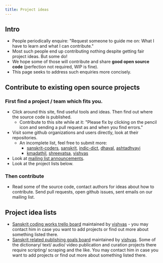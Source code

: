 ```yaml
---
title: Project ideas
---
```


## Intro
- People periodically enquire: "Request someone to guide me on: What I have to learn and what I can contribute." 
- Most such people end up contributing nothing despite getting fair project ideas. But some do!
- We hope some of those will contribute and share **good open source code** (perfection not required, WIP is fine).
- This page seeks to address such enquiries more concisely.

## Contribute to existing open source projects
### First find a project / team which fits you.

- Click around this site, find useful tools and ideas. Then find out where the source code is published.
  - Contribute to this site while at it: "Please fix by clicking on the pencil icon and sending a pull request as and when you find errors."
- Visit some github organizations and users directly, look at their repositories.
  - An incomplete list, feel free to submit more: 
    - [sanskrit-coders](https://github.com/sanskrit-coders), [sanskrit](https://github.com/sanskrit), [indic-dict](https://github.com/indic-dict), [dhaval](https://github.com/drdhaval2785/), [ashtadhyayi](https://github.com/ashtadhyayi)
    - [kmadathil](https://github.com/kmadathil/sanskrit_parser), [shreevatsa](https://github.com/shreevatsa), [vishvas](https://github.com/kmadathil/vvasuki)
- Look at [mailing list announcements](https://groups.google.com/forum/#!forum/sanskrit-programmers).
- Look at the project lists below.

### Then contribute

- Read some of the source code, contact authors for ideas about how to contribute. Send pull requests, open github issues, sent emails on our mailing list.

## Project idea lists
- [Sanskrit coding works trello board](https://trello.com/b/IRSpxN0b) maintained by [vishvas](https://vvasuki.github.io/) - you may contact him in case you want to add projects or find out more about something listed there.
- [Sanskrit related publishing goals board](https://trello.com/b/VpnAmaBd) maintained by [vishvas](https://vvasuki.github.io/). Some of the dictionary/ text/ audio/ video publication and curation projects there require scripting/ scraping and the like. You may contact him in case you want to add projects or find out more about something listed there.
